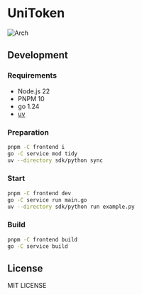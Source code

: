 # UniToken

![Arch](https://docs.uni-token.app/arch.png)

<!--DEV-->

## Development

### Requirements

- Node.js 22
- PNPM 10
- go 1.24
- [uv](https://docs.astral.sh/uv/)

### Preparation

```sh
pnpm -C frontend i
go -C service mod tidy
uv --directory sdk/python sync
```

### Start

```sh
pnpm -C frontend dev
go -C service run main.go
uv --directory sdk/python run example.py
```

### Build

```sh
pnpm -C frontend build
go -C service build
```

<!--/DEV-->

## License

MIT LICENSE
